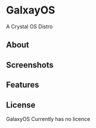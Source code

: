 # GalxayOS
A Crystal OS Distro

## About

## Screenshots

## Features

## License

GalaxyOS Currently has no licence
